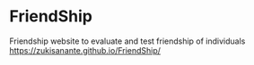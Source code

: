 # FriendShip
Friendship website to evaluate and test friendship of individuals
https://zukisanante.github.io/FriendShip/
